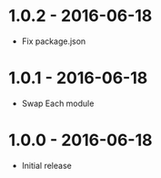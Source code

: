 1.0.2 - 2016-06-18
==================
* Fix package.json

1.0.1 - 2016-06-18
==================
* Swap Each module

1.0.0 - 2016-06-18
==================
* Initial release